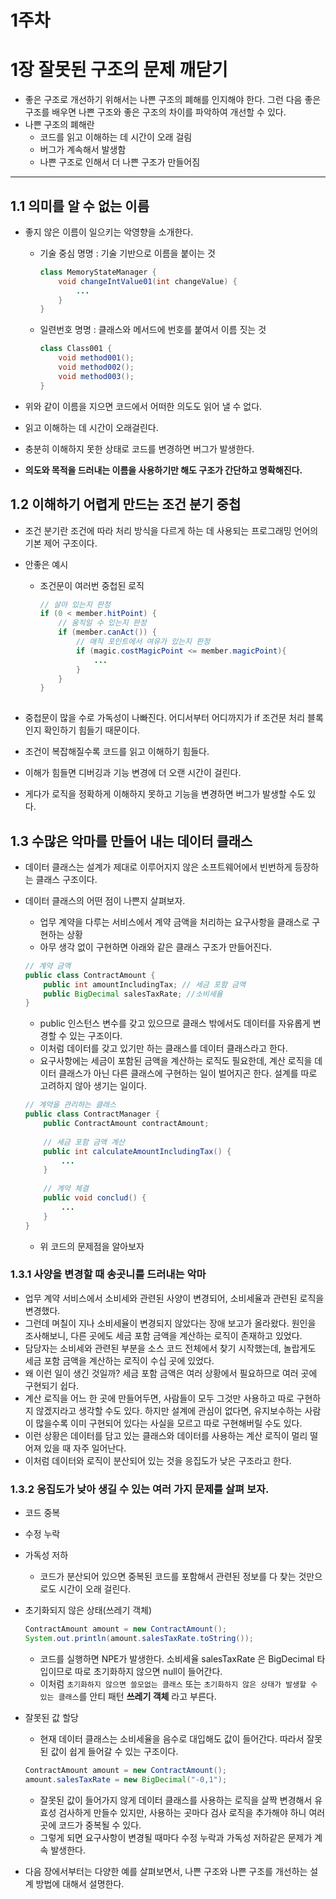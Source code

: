 # 1주차

# 1장 잘못된 구조의 문제 깨닫기

- 좋은 구조로 개선하기 위해서는 나쁜 구조의 폐해를 인지해야 한다. 그런 다음 좋은 구조를 배우면 나쁜 구조와 좋은 구조의 차이를 파악하여 개선할 수 있다.
- 나쁜 구조의 폐해란
    - 코드를 읽고 이해하는 데 시간이 오래 걸림
    - 버그가 계속해서 발생함
    - 나쁜 구조로 인해서 더 나쁜 구조가 만들어짐

---

## 1.1 의미를 알 수 없는 이름

- 좋지 않은 이름이 일으키는 악영향을 소개한다.
    - 기술 중심 명명 : 기술 기반으로 이름을 붙이는 것

        ```java
        class MemoryStateManager {
        	void changeIntValue01(int changeValue) {
        		...
        	}
        }
        ```

    - 일련번호 명명 : 클래스와 메서드에 번호를 붙여서 이름 짓는 것

        ```java
        class Class001 {
        	void method001();
        	void method002();
        	void method003();
        }
        ```

- 위와 같이 이름을 지으면 코드에서 어떠한 의도도 읽어 낼 수 없다.
- 읽고 이해하는 데 시간이 오래걸린다.
- 충분히 이해하지 못한 상태로 코드를 변경하면 버그가 발생한다.
- **의도와 목적을 드러내는 이름을 사용하기만 해도 구조가 간단하고 명확해진다.**

## 1.2 이해하기 어렵게 만드는 조건 분기 중첩

- 조건 분기란 조건에 따라 처리 방식을 다르게 하는 데 사용되는 프로그래밍 언어의 기본 제어 구조이다.
- 안좋은 예시
    - 조건문이 여러번 중첩된 로직

        ```java
        // 살아 있는지 판정
        if (0 < member.hitPoint) {
        	// 움직일 수 있는지 판정
        	if (member.canAct()) {
        		// 매직 포인트에서 여유가 있는지 판정
        		if (magic.costMagicPoint <= member.magicPoint){
        			...
        		}
        	}
        }
        		
        ```

- 중첩문이 많을 수로 가독성이 나빠진다. 어디서부터 어디까지가 if 조건문 처리 블록인지 확인하기 힘들기 때문이다.
- 조건이 복잡해질수록 코드를 읽고 이해하기 힘들다.
- 이해가 힘들면 디버깅과 기능 변경에 더 오랜 시간이 걸린다.
- 게다가 로직을 정확하게 이해하지 못하고 기능을 변경하면 버그가 발생할 수도 있다.

## 1.3 수많은 악마를 만들어 내는 데이터 클래스

- 데이터 클래스는 설계가 제대로 이루어지지 않은 소프트웨어에서 빈번하게 등장하는 클래스 구조이다.
- 데이터 클래스의 어떤 점이 나쁜지 살펴보자.
    - 업무 계약을 다루는 서비스에서 계약 금액을 처리하는 요구사항을 클래스로 구현하는 상황
    - 아무 생각 없이 구현하면 아래와 같은 클래스 구조가 만들어진다.

    ```java
    // 계약 금액
    public class ContractAmount {
    	public int amountIncludingTax; // 세금 포함 금액
    	public BigDecimal salesTaxRate; //소비세율
    }
    ```

    - public 인스턴스 변수를 갖고 있으므로 클래스 밖에서도 데이터를 자유롭게 변경할 수 있는 구조이다.
    - 이처럼 데이터를 갖고 있기만 하는 클래스를 데이터 클래스라고 한다.
    - 요구사항에는 세금이 포함된 금액을 계산하는 로직도 필요한데, 계산 로직을 데이터 클래스가 아닌 다른 클래스에 구현하는 일이 벌어지곤 한다. 설계를 따로 고려하지 않아 생기는 일이다.

    ```java
    // 계약을 관리하는 클래스
    public class ContractManager {
    	public ContractAmount contractAmount;
    	
    	// 세금 포함 금액 계산
    	public int calculateAmountIncludingTax() {
    		...
    	}
    	
    	// 계약 체결
    	public void conclud() {
    		...
    	}
    }
    ```

    - 위 코드의 문제점을 알아보자

### 1.3.1 사양을 변경할 때 송곳니를 드러내는 악마

- 업무 계약 서비스에서 소비세와 관련된 사양이 변경되어, 소비세율과 관련된 로직을 변경했다.
- 그런데 며칠이 지나 소비세율이 변경되지 않았다는 장애 보고가 올라왔다. 원인을 조사해보니, 다른 곳에도 세금 포함 금액을 계산하는 로직이 존재하고 있었다.
- 담당자는 소비세와 관련된 부분을 소스 코드 전체에서 찾기 시작했는데, 놀랍게도 세금 포함 금액을 계산하는 로직이 수십 곳에 있었다.
- 왜 이런 일이 생긴 것일까? 세금 포함 금액은 여러 상황에서 필요하므로 여러 곳에 구현되기 쉽다.
- 계산 로직을 어느 한 곳에 만들어두면, 사람들이 모두 그것만 사용하고 따로 구현하지 않겠지라고 생각할 수도 있다. 하지만 설계에 관심이 없다면, 유지보수하는 사람이 많을수록 이미 구현되어 있다는 사실을 모르고 따로 구현해버릴 수도 있다.
- 이런 상황은 데이터를 담고 있는 클래스와 데이터를 사용하는 계산 로직이 멀리 떨어져 있을 때 자주 일어난다.
- 이처럼 데이터와 로직이 분산되어 있는 것을 응집도가 낮은 구조라고 한다.

### 1.3.2 응집도가 낮아 생길 수 있는 여러 가지 문제를 살펴 보자.

- 코드 중복
- 수정 누락
- 가독성 저하
    - 코드가 분산되어 있으면 중복된 코드를 포함해서 관련된 정보를 다 찾는 것만으로도 시간이 오래 걸린다.
- 초기화되지 않은 상태(쓰레기 객체)

    ```java
    ContractAmount amount = new ContractAmount();
    System.out.println(amount.salesTaxRate.toString());
    ```

    - 코드를 실행하면 NPE가 발생한다. 소비세율 salesTaxRate 은 BigDecimal 타입이므로 따로 초기화하지 않으면 null이 들어간다.
    - 이처럼 `초기화하지 않으면 쓸모없는 클래스` 또는 `초기화하지 않은 상태가 발생할 수 있는 클래스`를 안티 패턴 **쓰레기 객체** 라고 부른다.
- 잘못된 값 할당
    - 현재 데이터 클래스는 소비세율을 음수로 대입해도 값이 들어간다. 따라서 잘못된 값이 쉽게 들어갈 수 있는 구조이다.

    ```java
    ContractAmount amount = new ContractAmount();
    amount.salesTaxRate = new BigDecimal("-0,1");
    ```

    - 잘못된 값이 들어가지 않게 데이터 클래스를 사용하는 로직을 살짝 변경해서 유효성 검사하게 만들수 있지만, 사용하는 곳마다 검사 로직을 추가해야 하니 여러 곳에 코드가 중복될 수 있다.
    - 그렇게 되면 요구사항이 변경될 때마다 수정 누락과 가독성 저하같은 문제가 계속 발생한다.

- 다음 장에서부터는 다양한 예를 살펴보면서, 나쁜 구조와 나쁜 구조를 개선하는 설계 방법에 대해서 설명한다.
